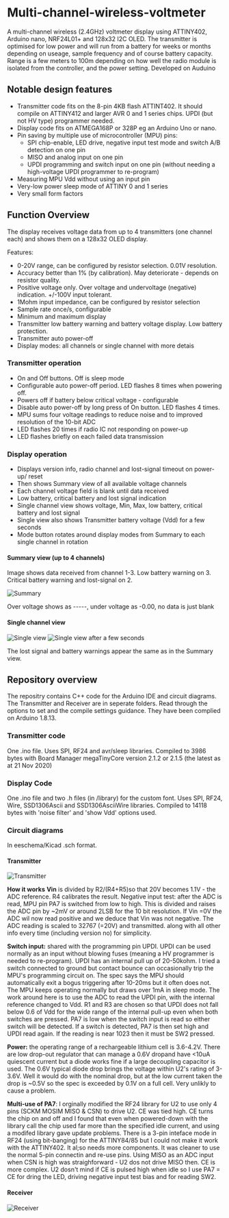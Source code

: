 # Multi-channel-wireless-voltmeter
A multi-channel wireless (2.4GHz) voltmeter display using ATTINY402, Arduino nano, NRF24L01+ and 128x32 I2C OLED.
The transmitter is optimised for low power and will run from a battery for weeks or months depending on useage, sample frequency and of course battery capacity.
Range is a few meters to 100m depending on how well the radio module is isolated from the controller, and the power setting.
Developed on Auduino

## Notable design features
* Transmitter code fits on the 8-pin 4KB flash ATTINT402. It should compile on ATTINY412 and larger AVR 0 and 1 series chips. UPDI (but not HV type) programmer needed.
* Display code fits on ATMEGA168P or 328P eg an Arduino Uno or nano.
* Pin saving by multiple use of microcontroller (MPU) pins:
  * SPI chip-enable, LED drive, negative input test mode and switch A/B detection on one pin
  * MISO and analog input on one pin
  * UPDI programming and switch input on one pin (without needing a high-voltage UPDI programmer to re-program)
* Measuring MPU Vdd without using an input pin
* Very-low power sleep mode of ATTINY 0 and 1 series
* Very small form factors

## Function Overview
The display receives voltage data from up to 4 transmitters (one channel each) and shows them on a 128x32 OLED display.

Features:
* 0-20V range, can be configured by resistor selection. 0.01V resolution.
* Accuracy better than 1% (by calibration). May deteriorate - depends on resistor quality.
* Positive voltage only. Over voltage and undervoltage (negative) indication. +/-100V input tolerant.
* 1Mohm input impedance, can be configured by resistor selection
* Sample rate once/s, configurable
* Minimum and maximum display
* Transmitter low battery warning and battery voltage display. Low battery protection.
* Transmitter auto power-off
* Display modes: all channels or single channel with more detais

### Transmitter operation
* On and Off buttons. Off is sleep mode
* Configurable auto power-off period. LED flashes 8 times when powering off.
* Powers off if battery below critical voltage - configurable
* Disable auto power-off by long press of On button. LED flashes 4 times.
* MPU sums four voltage readings to reduce noise and to improved resolution of the 10-bit ADC
* LED flashes 20 times if radio IC not responding on power-up
* LED flashes briefly on each failed data transmission

### Display operation
* Displays version info, radio channel and lost-signal timeout on power-up/ reset
* Then shows Summary view of all available voltage channels
* Each channel voltage field is blank until data received
* Low battery, critical battery and lost signal indication
* Single channel view shows voltage, Min, Max, low battery, critical battery and lost signal
* Single view also shows Transmitter battery voltage (Vdd) for a few seconds
* Mode button rotates around display modes from Summary to each single channel in rotation

#### Summary view (up to 4 channels)
Image shows data received from channel 1-3. Low battery warning on 3. Critical battery warning and lost-signal on 2.
 
![Summary](https://user-images.githubusercontent.com/4630866/99881511-32e78800-2c12-11eb-9359-a8b6a553febb.png)

Over voltage shows as -----, under voltage as -0.00, no data is just blank

#### Single channel view

![Single view](https://user-images.githubusercontent.com/4630866/99881510-32e78800-2c12-11eb-8216-1242ac274dff.png)
![Single view after a few seconds](https://user-images.githubusercontent.com/4630866/99881507-2c591080-2c12-11eb-9e34-ab5b6b527589.png)
 
 The lost signal and battery warnings appear the same as in the Summary view.

## Repository overview
The repositry contains C++ code for the Arduino IDE and circuit diagrams. The Transmitter and Receiver are in seperate folders. Read through the options to set and the compile settings guidance.
They have been complied on Arduino 1.8.13.

### Transmitter code
One .ino file. Uses SPI, RF24 and avr/sleep libraries.
Compiled to 3986 bytes with Board Manager megaTinyCore version 2.1.2 or 2.1.5 (the latest as at 21 Nov 2020)

### Display Code
One .ino file and two .h files (in /library) for the custom font. Uses SPI, RF24, Wire, SSD1306Ascii and SSD1306AsciiWire libraries.
Compiled to 14118 bytes with 'noise filter' and 'show Vdd' options used.

### Circuit diagrams
In eeschema/Kicad .sch format.

#### Transmitter

![Transmitter](https://user-images.githubusercontent.com/4630866/99911591-6814d880-2ced-11eb-897c-5faba158c2f9.png)

**How it works**
**Vin** is divided by R2/(R4+R5)so that 20V becomes 1.1V - the ADC reference. R4 calibrates the result.
Negative input test: after the ADC is read, MPU pin PA7 is switched from low to high. This is divided and raises the ADC pin by ~2mV or around 2LSB for the 10 bit resolution. If Vin =0V the ADC wil now read positive and we deduce that Vin was not negative. 
The ADC reading is scaled to 32767 (=20V) and transmitted. along with all other info every time (including version no) for simplicity.

**Switch input:** shared with the programming pin UPDI. UPDI can be used normally as an input without blowing fuses (meaning a HV programmer is needed to re-program). UPDI has an internal pull up of 20-50kohm. I tried a switch connected to ground but contact bounce can occasionally trip the MPU's programming circuit on. The spec says the MPU should automatically exit a bogus triggering after 10-20ms but it often does not. The MPU keeps operating normally but draws over 1mA in sleep mode. The work around here is to use the ADC to read the UPDI pin, with the internal reference changed to Vdd. R1 and R3 are chosen so that UPDI does not fall below 0.6 of Vdd for the wide range of the internal pull-up even when both switches are pressed.
PA7 is low when the switch input is read so either switch will be detected. If a switch is detected, PA7 is then set high and UPDI read again. If the reading is near 1023 then it must be SW2 pressed.

**Power:** the operating range of a rechargeable lithium cell is 3.6-4.2V. There are low drop-out regulator that can manage a 0.6V dropand have <10uA quiescent current but a diode works fine if a large decoupling capacitor is used. The 0.6V typical diode drop brings the voltage within U2's rating of 3-3.6V. Well it would do with the nominal drop, but at the low current taken the drop is ~0.5V so the spec is exceeded by 0.1V on a full cell. Very unlikly to cause a problem.

**Multi-use of PA7**: I orginally modified the RF24 library for U2 to use only 4 pins (SCKM MOSIM MISO & CSN) to drive U2. CE was tied high. CE turns the chip on and off and I found that even when powered-down with the library call the chip used far more than the specified idle current, and using a modifed library gave update problems.
There is a 3-pin inteface mode in RF24 (using bit-banging) for the ATTINY84/85 but I could not make it work with the ATTINY402. It al;so needs more components.
It was cleaner to use the normal 5-pin connectin and re-use pins. Using MISO as an ADC input when CSN is high was straighforward - U2 dos not drive MISO then. CE is more complex.
U2 dosn't mind if CE is pulsed high when idle so I use PA7 = CE for dring the LED, driving negative input test bias and for reading SW2.




#### Receiver

![Receiver](https://user-images.githubusercontent.com/4630866/99911593-69460580-2ced-11eb-8d88-94d7b3283639.png)

